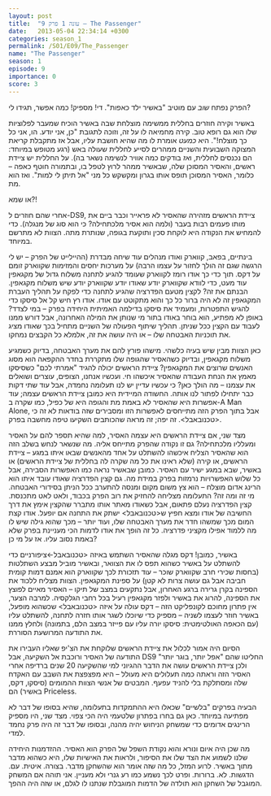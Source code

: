 ```yaml
---
layout: post
title:  "עונה 1 פרק 9 – The Passenger"
date:   2013-05-04 22:34:14 +0300
categories: season_1
permalink: /S01/E09/The_Passenger
name: "The Passenger"
season: 1
episode: 9
importance: 0
score: 3
---
```

הפרק נפתח *שוב* עם מוטיב "באשיר ילד כאפות". די! מספיק! כמה אפשר, תגידו לי?

באשיר וקירה חוזרים בחללית ממשימה מוצלחת שבה באשיר הוכיח שמעבר לפלוציות שלו הוא גם רופא טוב. קירה מחמיאה לו על זה, וזוכה לתגובת "כן, אני יודע. הו, אני כל כך מוצלח!". היא *כמעט* אומרת לו מה שהיא חושבת עליו, אבל אז מתקבלת קריאת המצוקה השבועית והשניים ממהרים לסייע לחללית שעולה באש (רגע מטופש במיוחד: הם נכנסים לחללית, ו*אז* בודקים כמה אוויר לנשימה נשאר בה). על החללית יש ציידת ראשים, והאסיר המסוכן שלה, שבאשיר ממהר לרוץ לטפל בו, ובתמורה חוטף כאפה – כלומר, האסיר המסוכן תופס אותו בגרון ומקשקש כל מני "אל תיתן לי למות". ואז הוא מת.

או שמא?!

אחרי שהם חוזרים ל-DS9, ציידת הראשים מזהירה שהאסיר לא פראייר וכבר ביים את מותו פעמים רבות בעבר (ולמה הוא אסיר מלכתחילה? כי הוא סוג של מנגלה). כדי להמחיש את הנקודה היא לוקחת סכין ותוקעת בגופה, שנותרת מתה. הצוות לא מתרשם במיוחד.

בינתיים, בפאב, קווארק ואודו מנהלים עוד שיחה מבדרת (ההיילייט של הפרק – יש לי הרגשה שגם זה הולך לחזור על עצמו הרבה) על מערכות יחסים והמזימות שקווארק זומם על דקס. תוך כדי כך אודו רומז לקווארק שעומד להגיע לתחנה משלוח גדול של מקגאפין עוד מעט, כדי לוודא שקווארק יודע שאודו יודע שקווארק יודע שיש משלוח מקגאפין. הבנתם את זה? לקצין מטעם הפדרציה שהגיע לתחנה כדי לפקח על תהליך העברת המקגאפין זה לא היה ברור כל כך והוא מתקוטט עם אודו. אודו רץ חיש קל אל סיסקו כדי להגיש התפטרות, ומעמיד את סיסקו בדילמה האמיתית היחידה בפרק – במי לצדד? באופן לא מפתיע, הוא בוחר באודו בתור מי שנותן את המילה האחרונה, אבל דורש ממנו לעבוד עם הקצין ככל שניתן. תהליך שיתוף הפעולה של השניים מתחיל בכך שאודו מציג את תוכניות האבטחה שלו – או היה עושה את זה, אלמלא כל הקבצים נמחקו.

כאן הצוות מבין שיש בעיה כלשהי. מישהו פורץ להם את מערך האבטחה, בדיוק כשמגיע משלוח מקגאפין, ובדיוק כשהאסיר שהגופה שלו מתקררת בחדר ההקפאה הוא מסוג האנשים שרוצים את המקגאפין? ציידת הראשים יכולה להגיד "אמרתי לכם" כשסיסקו מאמץ את הנחת העבודה שהאסיר איכשהו חי.
ועכשיו אנחנו, הצופים, עוצרים ושואלים את עצמנו – מה הולך כאן? כי עכשיו עדיין יש לנו תעלומה נחמדה, אבל עוד שתי דקות כבר יתחילו לפתור לנו אותה. החשודה המיידית היא כמובן ציידת הראשים עצמה; עוד אפשרות היא שהאסיר לא באמת מת והגופה היא של כפיל, כמו שקרה ב-A Man Alone, אבל בתוך הפרק הזה מתייחסים לאפשרות הזו ומסבירים שזה בודאות לא זה כי <טכנובאבל>. זה יפה; זה מראה שהכותבים השקיעו טיפה מחשבה בפרק.

מצד שני, אם ציידת הראשים היא עצמה האסיר, למה שהיא תספר להם על האסיר ומעלליו מלכתחילה? גם זו נקודה שהפרק מתייחס אליה. מה שנשאר לנחש בשלב הזה הוא שהאסיר הצליח איכשהו להשתלט על אחד מהאנשים שבאו איתו במגע – ציידת הראשים, או קירה (שלא ראינו את כל מה שקרה לה בחללית של ציידת הראשים) או באשיר, שבא במגע ישיר עם האסיר. כמובן שבאשיר נראה כמו האפשרות הסבירה, אבל כל שלוש האפשרויות נרמזות בפרק במידת מה. גם קצין הפדרציה שאודו עובד איתו הוא הרינג אדום מוצלח – הוא צץ משום מקום ומנסה להתערב ככל הניתן בסידורי האבטחה. מי זה ומה זה?
התעלומה מצליחה להחזיק את רוב הפרק בכבוד, ולאט לאט מתכנסת. קצין הפדרציה נעלם פתאום, אבל כשאודו מאתר אותו מתברר שהקצין אימץ את דרך החשיבה של אודו ומצא חפיץ ש<טכנובאבל> ישתק את התחנה אם יופעל. אודו קצת המום מכך שמשהו חדר את מערך האבטחה שלו, ועוד יותר – מכך שהוא גילה שיש לו מה ללמוד אפילו מקציני פדרציה. כל זה הופך את אודו לדמות הכי מעניינת בפרק שלא באמת נסוב עליו. אז על מי כן?

באשיר, כמובן! דקס מגלה שהאסיר השתמש באיזה <טכנובאבל>-ציפורניים כדי להשתלט על באשיר כשהוא תפס לו את הצוואר, ובאשיר מוביל מבצע השתלטות (בחסות שכירי חרב שקווארק שוכר – עוד תזכורת לכך שקווארק הוא אמנם דמות קומית חביבה אבל גם עושה צרות לא קטן) על ספינת המקגאפין. הצוות מצליח ללכוד את הספינה בקרן גרירה ברגע האחרון, אבל נתקעים במצב של תיקו – האסיר מאיים לפוצץ את הספינה, להרוג את באשיר ולפזר מקגאפין רעיל בכל רחבי הגלקסיה. למרבה הצער, אין פתרון מחוכם לקונפליקט הזה – דקס עולה על איזה <טכנובאבל> שכשהוא מופעל, באשיר חוזר לעצמו לשניה – מספיק כדי שיוכלו לשגר אותו חזרה לתחנה, להשתלט עליו (עם הכאפה האולטימטית: סיסקו יורה עליו עם פייזר במצב הלם, בתמונה) ולחלץ ממנו את התודעה המרושעת הסוררת.

הסיום היה אמור לכלול את ציידת הראשים שלוקחת את הצ'יפ שאליו העבירו את התודעה של האסיר ורוכבת אל השקיעה, אבל DS9 החליטו שהם "אפל יותר, בוגר יותר" ולכן ציידת הראשים עושה את הדבר ההגיוני למי שהשקיעה 20 שנים ברדיפה אחרי האסיר הזה וראתה כמה תעלולים היא מעולל – היא מפצפצת את השבב עם האקדח שלה ומסתלקת בלי להניד עפעף. המבטים של אנשי הצוות ההמומים (סיסקו, דקס, באשיר) הם Priceless.

הבעיה בפרקים "בלשיים" שכאלו היא ההתמקדות בתעלומה, שהיא בסופו של דבר לא מפתיעה במיוחד. כאן גם בחרו בפתרון שלטעמי היה הכי צפוי. מצד שני, היו מספיק הרינגים אדומים כדי שמשחק הניחוש יהיה מהנה, ובסופו של דבר זה היה פרק נחמד למדי.

מה שכן היה איום ונורא והוא נקודת השפל של הפרק הוא האסיר. ההזדמנות היחידה שלנו לשמוע את הצד שלו את הסיפור, ולראות את האישיות שלו, היא כשהוא מדבר מתוך באשיר. לרוע המזל, כל מה שזה אומר הוא שהשחקן מדבר. בצורה. איטית. עם. הדגשות. לא. ברורות. ופרט לכך נשמע כמו רע גנרי ולא מעניין. אני תוהה אם המשחק המוגבל של השחקן הוא תולדה של הדמות המוגבלת שנתנו לו לגלם, או שזה היה ההפך.
